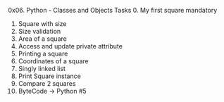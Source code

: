 0x06. Python - Classes and Objects
Tasks
0. My first square
mandatory

1. Square with size
2. Size validation
3. Area of a square
4. Access and update private attribute
5. Printing a square
6. Coordinates of a square
7. Singly linked list
8. Print Square instance
9. Compare 2 squares
10. ByteCode -> Python #5

